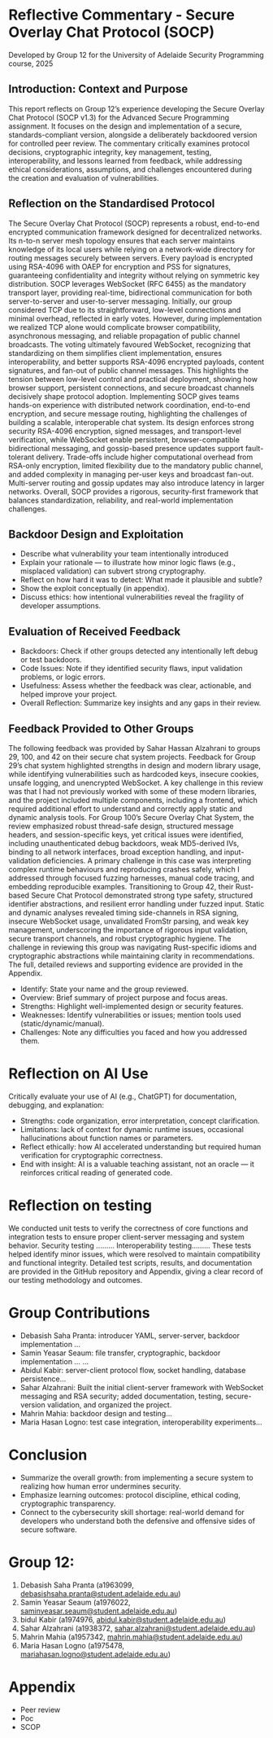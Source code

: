 # Reflective Commentary - Secure Overlay Chat Protocol (SOCP)
Developed by Group 12 for the University of Adelaide Security Programming course, 2025
## Introduction: Context and Purpose
This report reflects on Group 12’s experience developing the Secure Overlay Chat Protocol (SOCP v1.3) for the Advanced Secure Programming assignment. It focuses on the design and implementation of a secure, standards-compliant version, alongside a deliberately backdoored version for controlled peer review. The commentary critically examines protocol decisions, cryptographic integrity, key management, testing, interoperability, and lessons learned from feedback, while addressing ethical considerations, assumptions, and challenges encountered during the creation and evaluation of vulnerabilities.

## Reflection on the Standardised Protocol
The Secure Overlay Chat Protocol (SOCP) represents a robust, end-to-end encrypted communication framework designed for decentralized networks. Its n-to-n server mesh topology ensures that each server maintains knowledge of its local users while relying on a network-wide directory for routing messages securely between servers. Every payload is encrypted using RSA-4096 with OAEP for encryption and PSS for signatures, guaranteeing confidentiality and integrity without relying on symmetric key distribution.
SOCP leverages WebSocket (RFC 6455) as the mandatory transport layer, providing real-time, bidirectional communication for both server-to-server and user-to-server messaging. Initially, our group considered TCP due to its straightforward, low-level connections and minimal overhead, reflected in early votes. However, during implementation we realized TCP alone would complicate browser compatibility, asynchronous messaging, and reliable propagation of public channel broadcasts. The voting ultimately favoured WebSocket, recognizing that standardizing on them simplifies client implementation, ensures interoperability, and better supports RSA-4096 encrypted payloads, content signatures, and fan-out of public channel messages. This highlights the tension between low-level control and practical deployment, showing how browser support, persistent connections, and secure broadcast channels decisively shape protocol adoption.
Implementing SOCP gives teams hands-on experience with distributed network coordination, end-to-end encryption, and secure message routing, highlighting the challenges of building a scalable, interoperable chat system. Its design enforces strong security RSA-4096 encryption, signed messages, and transport-level verification, while WebSocket enable persistent, browser-compatible bidirectional messaging, and gossip-based presence updates support fault-tolerant delivery.
Trade-offs include higher computational overhead from RSA-only encryption, limited flexibility due to the mandatory public channel, and added complexity in managing per-user keys and broadcast fan-out. Multi-server routing and gossip updates may also introduce latency in larger networks. Overall, SOCP provides a rigorous, security-first framework that balances standardization, reliability, and real-world implementation challenges.

## Backdoor Design and Exploitation
* Describe what vulnerability your team intentionally introduced
* Explain your rationale — to illustrate how minor logic flaws (e.g., misplaced validation) can subvert strong cryptography.
* Reflect on how hard it was to detect: What made it plausible and subtle?
* Show the exploit conceptually (in appendix).
* Discuss ethics: how intentional vulnerabilities reveal the fragility of developer assumptions.

## Evaluation of Received Feedback
* Backdoors: Check if other groups detected any intentionally left debug or test backdoors.
* Code Issues: Note if they identified security flaws, input validation problems, or logic errors.
* Usefulness: Assess whether the feedback was clear, actionable, and helped improve your project.
* Overall Reflection: Summarize key insights and any gaps in their review.

## Feedback Provided to Other Groups
The following feedback was provided by Sahar Hassan Alzahrani to groups 29, 100, and 42 on their secure chat system projects.
Feedback for Group 29’s chat system highlighted strengths in design and modern library usage, while identifying vulnerabilities such as hardcoded keys, insecure cookies, unsafe logging, and unencrypted WebSocket.
A key challenge in this review was that I had not previously worked with some of these modern libraries, and the project included multiple components, including a frontend,
which required additional effort to understand and correctly apply static and dynamic analysis tools.
For Group 100’s Secure Overlay Chat System, the review emphasized robust thread-safe design, structured message headers, and session-specific keys, yet critical issues were identified,
including unauthenticated debug backdoors, weak MD5-derived IVs, binding to all network interfaces, broad exception handling, and input-validation deficiencies.
A primary challenge in this case was interpreting complex runtime behaviours and reproducing crashes safely, which I addressed through focused fuzzing harnesses, manual code tracing,
and embedding reproducible examples. Transitioning to Group 42, their Rust-based Secure Chat Protocol demonstrated strong type safety, structured identifier abstractions, 
and resilient error handling under fuzzed input. Static and dynamic analyses revealed timing side-channels in RSA signing, insecure WebSocket usage, unvalidated FromStr parsing, and weak key management,
underscoring the importance of rigorous input validation, secure transport channels, and robust cryptographic hygiene. The challenge in reviewing this group was navigating Rust-specific idioms and cryptographic abstractions while maintaining clarity in recommendations. 
The full, detailed reviews and supporting evidence are provided in the Appendix.

* Identify: State your name and the group reviewed.
* Overview: Brief summary of project purpose and focus areas.
* Strengths: Highlight well-implemented design or security features.
* Weaknesses: Identify vulnerabilities or issues; mention tools used (static/dynamic/manual).
* Challenges: Note any difficulties you faced and how you addressed them.

# Reflection on AI Use
Critically evaluate your use of AI (e.g., ChatGPT) for documentation, debugging, and explanation:
* Strengths: code organization, error interpretation, concept clarification.
* Limitations: lack of context for dynamic runtime issues, occasional hallucinations about function names or parameters.
* Reflect ethically: how AI accelerated understanding but required human verification for cryptographic correctness.
* End with insight: AI is a valuable teaching assistant, not an oracle — it reinforces critical reading of generated code.

# Reflection on testing
We conducted unit tests to verify the correctness of core functions and integration tests to ensure proper client-server messaging and system behavior.
Security testing .........
Interoperability testing.........
These tests helped identify minor issues, which were resolved to maintain compatibility and functional integrity. Detailed test scripts, results, and documentation are provided in the GitHub repository and Appendix, 
giving a clear record of our testing methodology and outcomes.

# Group Contributions
* Debasish Saha Pranta: introducer YAML, server-server, backdoor implementation …
* Samin Yeasar Seaum:  file transfer, cryptographic, backdoor implementation … …
* Abidul Kabir: server-client protocol flow, socket handling, database persistence…
* Sahar Alzahrani: Built the initial client-server framework with WebSocket messaging and RSA security; added documentation, testing, secure-version validation, and organized the project.
* Mahrin Mahia: backdoor design and testing…
* Maria Hasan Logno: test case integration, interoperability experiments…

# Conclusion
* Summarize the overall growth: from implementing a secure system to realizing how human error undermines security.
* Emphasize learning outcomes: protocol discipline, ethical coding, cryptographic transparency.
* Connect to the cybersecurity skill shortage: real-world demand for developers who understand both the defensive and offensive sides of secure software.

# Group 12:
 1. Debasish Saha Pranta (a1963099, debasishsaha.pranta@student.adelaide.edu.au)
 2.  Samin Yeasar Seaum (a1976022, saminyeasar.seaum@student.adelaide.edu.au)
 3. bidul Kabir (a1974976, abidul.kabir@student.adelaide.edu.au)
 4. Sahar Alzahrani (a1938372, sahar.alzahrani@student.adelaide.edu.au)
 5. Mahrin Mahia (a1957342, mahrin.mahia@student.adelaide.edu.au)
 6. Maria Hasan Logno (a1975478, mariahasan.logno@student.adelaide.edu.au)


# Appendix 
* Peer review
* Poc
* SCOP
